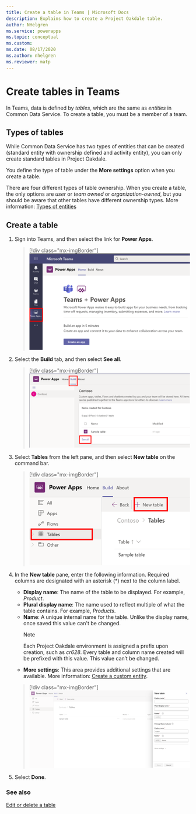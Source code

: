 ```yaml
---
title: Create a table in Teams | Microsoft Docs
description: Explains how to create a Project Oakdale table.
author: NHelgren
ms.service: powerapps
ms.topic: conceptual
ms.custom: 
ms.date: 08/17/2020
ms.author: nhelgren
ms.reviewer: matp
---
```


# Create tables in Teams 

In Teams, data is defined by *tables*, which are the same as *entities* in Common Data Service. To create a table, you must be a member of a team. 

## Types of tables
While Common Data Service has two types of entities that can be created (standard entity with ownership defined and activity entity), you can only create standard tables in Project Oakdale.

You define the type of table under the **More settings** option when you create a table.

There are four different types of table ownership. When you create a table, the only options are *user* or *team owned* or *organization-owned*, but you should be aware that other tables have different ownership types. More information: [Types of entities](../maker/common-data-service/types-of-entities.md)

## Create a table
1. Sign into Teams, and then select the link for **Power Apps**.
   > [!div class="mx-imgBorder"] 
   > ![Sign into Power Apps](media/create-table1.png)

2. Select the **Build** tab, and then select **See all**.
   > [!div class="mx-imgBorder"] 
   > ![The Build tab](media/create-table2.png)

3. Select **Tables** from the left pane, and then select **New table** on the command bar.
    > [!div class="mx-imgBorder"] 
    > ![New table menu option](media/create-table3.png)

4. In the **New table** pane, enter the following information. Required columns are designated with an asterisk (*) next to the column label.
    - **Display name**: The name of the table to be displayed. For example, *Product*.
    - **Plural display name**: The name used to reflect multiple of what the table contains. For example, *Products*.
    - **Name**: A unique internal name for the table. Unlike the display name, once saved this value can't be changed.
       > [!NOTE]
       > Each Project Oakdale environment is assigned a prefix upon creation, such as *cr628*. Every table and column name created will be prefixed with this value. This value can’t be changed.
    - **More settings**: This area provides additional settings that are available. More information: [Create a custom entity](../maker/common-data-service/data-platform-create-entity.md).
    > [!div class="mx-imgBorder"] 
    > ![Column details](media/create-table4.png)

5. Select **Done**.

### See also
[Edit or delete a table](edit-delete-table.md)
